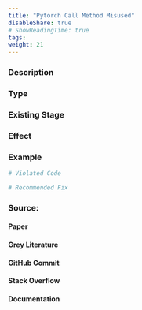 ```yaml
---
title: "Pytorch Call Method Misused"
disableShare: true
# ShowReadingTime: true
tags: 
weight: 21
---
```


### Description


### Type


### Existing Stage


### Effect


### Example

```python
# Violated Code

# Recommended Fix

```

### Source:

#### Paper 
#### Grey Literature

#### GitHub Commit

#### Stack Overflow

#### Documentation

